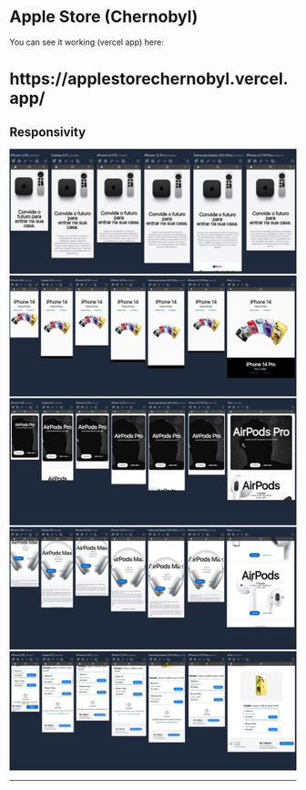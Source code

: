 <h1>Apple Store (Chernobyl)</h1>

You can see it working (vercel app) here:

<h1>https://applestorechernobyl.vercel.app/</h1>

<h2>Responsivity</h2>

<img src="/src/images/Responsividade_1.jpg">
<img src="/src/images/Responsividade_2.jpg">
<img src="/src/images/Responsividade_3.jpg">
<img src="/src/images/Responsividade_4.jpg">
<img src="/src/images/Responsividade_5.jpg">
<hr>

